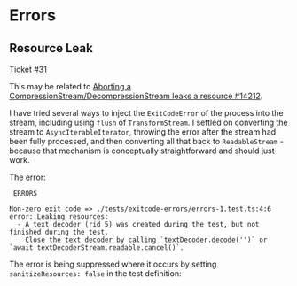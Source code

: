 # Errors

## Resource Leak

[Ticket #31](https://github.com/j50n/deno-proc/issues/31)

This may be related to
[Aborting a CompressionStream/DecompressionStream leaks a resource #14212](https://github.com/denoland/deno/issues/14212).

I have tried several ways to inject the `ExitCodeError` of the process into the
stream, including using `flush` of `TransformStream`. I settled on converting
the stream to `AsyncIterableIterator`, throwing the error after the stream had
been fully processed, and then converting all that back to `ReadableStream` -
because that mechanism is conceptually straightforward and should just work.

The error:

```
 ERRORS 

Non-zero exit code => ./tests/exitcode-errors/errors-1.test.ts:4:6
error: Leaking resources:
  - A text decoder (rid 5) was created during the test, but not finished during the test. 
    Close the text decoder by calling `textDecoder.decode('')` or `await textDecoderStream.readable.cancel()`.
```

The error is being suppressed where it occurs by setting
`sanitizeResources: false` in the test definition:
